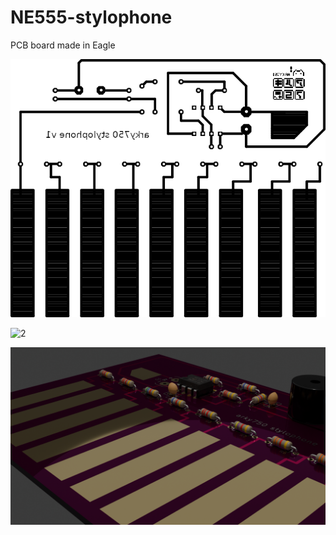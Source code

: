 # NE555-stylophone
PCB board made in Eagle

![1](https://github.com/djarky/NE555-stylophone/blob/main/images/piano55.png)

![2](https://github.com/djarky/NE555-stylophone/blob/main/images/IMG_20250519_120355.jpg)

![3](https://github.com/djarky/NE555-stylophone/blob/main/images/render5.png)

